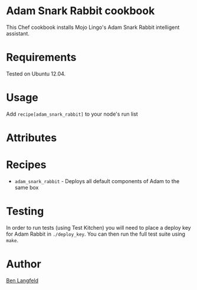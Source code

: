 # Adam Snark Rabbit cookbook

This Chef cookbook installs Mojo Lingo's Adam Snark Rabbit intelligent assistant.

# Requirements

Tested on Ubuntu 12.04.

# Usage

Add `recipe[adam_snark_rabbit]` to your node's run list

# Attributes

# Recipes

* `adam_snark_rabbit` - Deploys all default components of Adam to the same box

# Testing

In order to run tests (using Test Kitchen) you will need to place a deploy key for Adam Rabbit in `./deploy_key`. You can then run the full test suite using `make`.

# Author

[Ben Langfeld](@benlangfeld)
